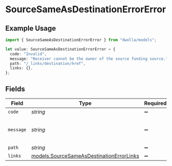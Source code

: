 # SourceSameAsDestinationErrorError

## Example Usage

```typescript
import { SourceSameAsDestinationErrorError } from "dwolla/models";

let value: SourceSameAsDestinationErrorError = {
  code: "Invalid",
  message: "Receiver cannot be the owner of the source funding source.",
  path: "/_links/destination/href",
  links: {},
};
```

## Fields

| Field                                                                                      | Type                                                                                       | Required                                                                                   | Description                                                                                | Example                                                                                    |
| ------------------------------------------------------------------------------------------ | ------------------------------------------------------------------------------------------ | ------------------------------------------------------------------------------------------ | ------------------------------------------------------------------------------------------ | ------------------------------------------------------------------------------------------ |
| `code`                                                                                     | *string*                                                                                   | :heavy_minus_sign:                                                                         | N/A                                                                                        | Invalid                                                                                    |
| `message`                                                                                  | *string*                                                                                   | :heavy_minus_sign:                                                                         | N/A                                                                                        | Receiver cannot be the owner of the source funding source.                                 |
| `path`                                                                                     | *string*                                                                                   | :heavy_minus_sign:                                                                         | N/A                                                                                        | /_links/destination/href                                                                   |
| `links`                                                                                    | [models.SourceSameAsDestinationErrorLinks](../models/sourcesameasdestinationerrorlinks.md) | :heavy_minus_sign:                                                                         | N/A                                                                                        | {}                                                                                         |